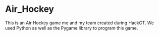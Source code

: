 # Air_Hockey
 This is an Air Hockey game me and my team created during HackGT. We used Python as well as the Pygame library to program this game.
